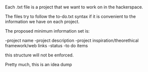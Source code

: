 Each .txt file is a project that we want to work on in the hackerspace.

The files try to follow the to-do.txt syntax if it is convenient to the information we have on each project.

The proposed minimum information set is:

-project name
-project description
-project inspiration/theorethical framework/web links
-status
-to do items

this structure will not be enforced.

Pretty much, this is an idea dump